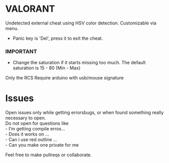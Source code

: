 # VALORANT  
Undetected external cheat using HSV color detection.
Customizable via menu.
- Panic key is 'Del', press it to exit the cheat.

### IMPORTANT ###
- Change the saturation if it starts missing too much.
The default saturation is 15 - 80 (Min - Max)   
  
Only the RCS Require arduino with usb/mouse signature

# Issues
Open issues only while getting errorsbugs, or when found something really necessary to open.  
Do not open for questions like  
	- I'm getting compile erros...  
	- Does it works on ...  
	- Can i use red outline ...  
	- Can you make one private for me  
  
Feel free to make pullreqs or collaborate.   
